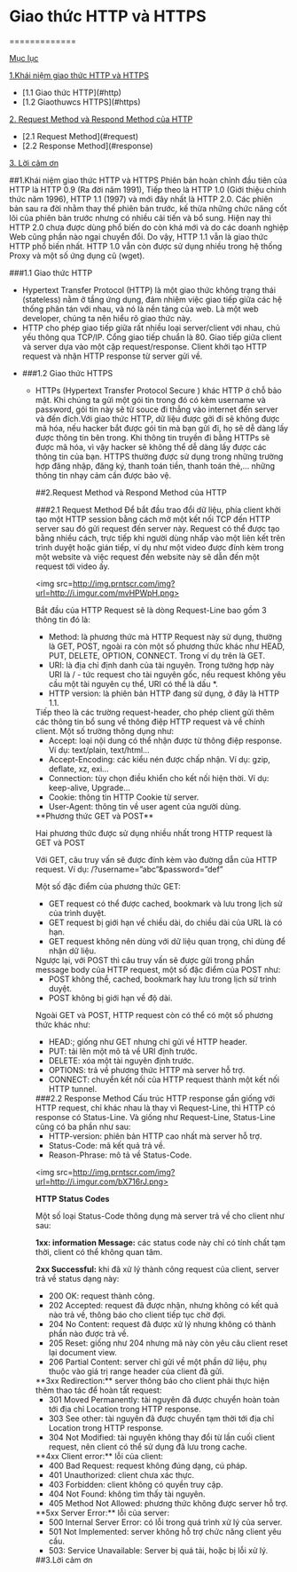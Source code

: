 # Giao thức HTTP và HTTPS
=============

[Mục lục](#content)

[1.Khái niệm giao thức HTTP và HTTPS](#khainiem)
  <ul>
  <li>[1.1 Giao thức HTTP](#http)
  <li>[1.2 Giaothuwcs HTTPS](#https)
  </ul>

[2. Request Method và Respond Method của HTTP](#method)
  <ul>
  <li>[2.1 Request Method](#request)
  <li>[2.2 Response Method](#response)
  </ul>

[3. Lời cảm ơn](#tks)
  
<a name="khainiem"></a>
##1.Khái niệm giao thức HTTP và HTTPS
Phiên bản hoàn chỉnh đầu tiên của HTTP là HTTP 0.9 (Ra đời năm 1991), Tiếp theo là HTTP 1.0 (Giới thiệu chính thức năm 1996), HTTP 1.1 (1997) và mới đây nhất là HTTP 2.0. Các phiên bản sau ra đời nhằm thay thế phiên bản trước, kế thừa những chức năng cốt lõi của phiên bản trước nhưng có nhiều cải tiến và bổ sung. Hiện nay thì HTTP 2.0 chưa được dùng phổ biến do còn khá mới và do các doanh nghiệp Web cũng phần nào ngại chuyển đổi. Do vậy, HTTP 1.1 vẫn là giao thức HTTP phổ biến nhất. HTTP 1.0 vẫn còn được sử dụng nhiều trong hệ thống Proxy và một số ứng dụng cũ (wget).

<a name="http"></a>
###1.1 Giao thức HTTP
<ul>
<li>Hypertext Transfer Protocol (HTTP) là một giao thức không trạng thái (stateless) nằm ở tầng ứng dụng, đảm nhiệm việc giao tiếp giữa các hệ thống phân tán với nhau, và nó là nền tảng của web. Là một web developer, chúng ta nên hiểu rõ giao thức này.</li>
<li>HTTP cho phép giao tiếp giữa rất nhiều loại server/client với nhau, chủ yếu thông qua TCP/IP. Cổng giao tiếp chuẩn là 80. Giao tiếp giữa client và server dựa vào một cặp request/response. Client khởi tạo HTTP request và nhận HTTP response từ server gửi về.</li>
<li>


<a name="https"></a>
###1.2 Giao thức HTTPS
<ul>
<li>HTTPs (Hypertext Transfer Protocol Secure ) khác HTTP ở chỗ bảo mật.  Khi chúng ta gửi một gói tin trong đó có kèm username và password, gói tin này sẽ từ souce đi thẳng vào internet đến server và đến đích.Với giao thức HTTP, dữ liệu được gởi đi sẽ không được mã hóa, nếu hacker bắt được gói tin mà bạn gửi đi, họ sẽ dễ dàng lấy được thông tin bên trong. Khi thông tin truyền đi bằng HTTPs sẽ được mã hóa, vì vậy hacker sẽ không thể dễ dàng lấy được các thông tin của bạn. HTTPS thường được sử dụng trong những trường hợp đăng nhập, đăng ký, thanh toán tiền, thanh toán thẻ,… những thông tin nhạy cảm cần được bảo vệ.

<a name="method"></a>
##2.Request Method và Respond Method của HTTP

<a name="request"></a>
###2.1 Request Method
Để bắt đầu trao đổi dữ liệu, phía client khởi tạo một HTTP session bằng cách mở một kết nối TCP đến HTTP server sau đó gửi request đến server này. Request có thể được tạo bằng nhiều cách, trực tiếp khi người dùng nhấp vào một liên kết trên trình duyệt hoặc gián tiếp, ví dụ như một video được đính kèm trong một website và việc request đến website này sẽ dẫn đến một request tới video ấy.

<img src=http://img.prntscr.com/img?url=http://i.imgur.com/mvHPWpH.png>

Bắt đầu của HTTP Request sẽ là dòng Request-Line bao gồm 3 thông tin đó là:
  <ul>
  <li>Method: là phương thức mà HTTP Request này sử dụng, thường là GET, POST, ngoài ra còn một số phương thức khác như HEAD, PUT, DELETE, OPTION, CONNECT. Trong ví dụ trên là GET.</li>
  <li>URI: là địa chỉ định danh của tài nguyên. Trong tường hợp này URI là / - tức request cho tài nguyên gốc, nếu request không yêu cầu một tài nguyên cụ thể, URI có thể là dấu *.</li>
  <li>HTTP version: là phiên bản HTTP đang sử dụng, ở đây là HTTP 1.1.</li>
  </ul>
Tiếp theo là các trường request-header, cho phép client gửi thêm các thông tin bổ sung về thông điệp HTTP request và về chính client. Một số trường thông dụng như:
<ul>
<li>Accept: loại nội dung có thể nhận được từ thông điệp response. Ví dụ: text/plain, text/html…</li>
<li>Accept-Encoding: các kiểu nén được chấp nhận. Ví dụ: gzip, deflate, xz, exi…</li>
<li>Connection: tùy chọn điều khiển cho kết nối hiện thời. Ví dụ: keep-alive, Upgrade…</li>
<li>Cookie: thông tin HTTP Cookie từ server.</li>
<li>User-Agent: thông tin về user agent của người dùng.</li>
</ul>
**Phương thức GET và POST**

Hai phương thức được sử dụng nhiều nhất trong HTTP request là GET và POST

Với GET, câu truy vấn sẽ được đính kèm vào đường dẫn của HTTP request. Ví dụ: /?username=”abc”&password=”def”

Một số đặc điểm của phương thức GET:
  <ul>
  <li>GET request có thể được cached, bookmark và lưu trong lịch sử của trình duyệt.</li>
  <li>GET request bị giới hạn về chiều dài, do chiều dài của URL là có hạn.</li>
  <li>GET request không nên dùng với dữ liệu quan trọng, chỉ dùng để nhận dữ liệu.</li>
  </ul>
Ngược lại, với POST thì câu truy vấn sẽ được gửi trong phần message body của HTTP request, một số đặc điểm của POST như:
  <ul>
  <li>POST không thể, cached, bookmark hay lưu trong lịch sử trình duyệt.</li>
  <li>POST không bị giới hạn về độ dài.</li>
  </ul>

Ngoài GET và POST, HTTP request còn có thể có một số phương thức khác như:
  <ul>
  <li>HEAD:; giống như GET nhưng chỉ gửi về HTTP header.</li>
  <li>PUT: tải lên một mô tả về URI định trước.</li>
  <li>DELETE: xóa một tài nguyên định trước.</li>
  <li>OPTIONS: trả về phương thức HTTP mà server hỗ trợ.</li>
  <li>CONNECT: chuyển kết nối của HTTP request thành một kết nối HTTP tunnel.</li>
  </ul>
<a name="response"></a>
###2.2 Response Method
Cấu trúc HTTP response gần giống với HTTP request, chỉ khác nhau là thay vì Request-Line, thì HTTP có response có Status-Line. Và giống như Request-Line, Status-Line cũng có ba phần như sau:
<ul>
<li>HTTP-version: phiên bản HTTP cao nhất mà server hỗ trợ.</li>
<li>Status-Code: mã kết quả trả về.</li>
<li>Reason-Phrase: mô tả về Status-Code.</li>
</ul>

<img src=http://img.prntscr.com/img?url=http://i.imgur.com/bX716rJ.png>

**HTTP Status Codes**

Một số loại Status-Code thông dụng mà server trả về cho client như sau:

**1xx: information Message:** các status code này chỉ có tính chất tạm thời, client có thể không quan tâm.

**2xx Successful:** khi đã xử lý thành công request của client, server trả về status dạng này:
  <ul>
  <li>200 OK: request thành công.</li>
  <li>202 Accepted: request đã được nhận, nhưng không có kết quả nào trả về, thông báo cho client tiếp tục chờ đợi.</li>
  <li>204 No Content: request đã được xử lý nhưng không có thành phần nào được trả về.</li>
  <li>205 Reset: giống như 204 nhưng mã này còn yêu câu client reset lại document view.</li>
  <li>206 Partial Content: server chỉ gửi về một phần dữ liệu, phụ thuộc vào giá trị range header của client đã gửi.</li>
  </ul>
**3xx Redirection:** server thông báo cho client phải thực hiện thêm thao tác để hoàn tất request:
  <ul>
  <li>301 Moved Permanently: tài nguyên đã được chuyển hoàn toàn tới địa chỉ Location trong HTTP response.</li>
  <li>303 See other: tài nguyên đã được chuyển tạm thời tới địa chỉ Location trong HTTP response.</li>
  <li>304 Not Modified: tài nguyên không thay đổi từ lần cuối client request, nên client có thể sử dụng đã lưu trong cache.</li>
  </ul>
**4xx Client error:** lỗi của client:
<ul>
<li>400 Bad Request: request không đúng dạng, cú pháp.</li>
<li>401 Unauthorized: client chưa xác thực.</li>
<li>403 Forbidden: client không có quyền truy cập.</li>
<li>404 Not Found: không tìm thấy tài nguyên.</li>
<li>405 Method Not Allowed: phương thức không được server hỗ trợ.</li>
</ul>
**5xx Server Error:** lỗi của server:
<ul>
<li>500 Internal Server Error: có lỗi trong quá trình xử lý của server.</li>
<li>501 Not Implemented: server không hỗ trợ chức năng client yêu cầu.</li>
<li>503: Service Unavailable: Server bị quá tải, hoặc bị lỗi xử lý.</li>
</ul>
<a name="tks"></a>
##3.Lời cảm ơn
